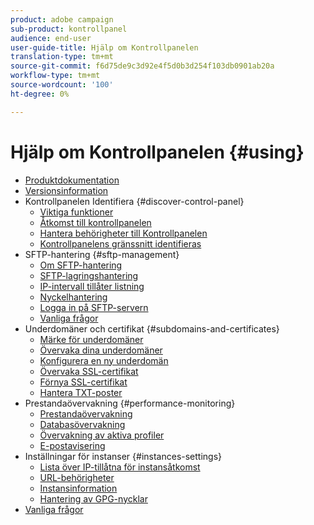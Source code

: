 ```yaml
---
product: adobe campaign
sub-product: kontrollpanel
audience: end-user
user-guide-title: Hjälp om Kontrollpanelen
translation-type: tm+mt
source-git-commit: f6d75de9c3d92e4f5d0b3d254f103db0901ab20a
workflow-type: tm+mt
source-wordcount: '100'
ht-degree: 0%

---
```



# Hjälp om Kontrollpanelen {#using}

+ [Produktdokumentation](control-panel-home.md)
+ [Versionsinformation](release-notes.md)
+ Kontrollpanelen Identifiera {#discover-control-panel}
   + [Viktiga funktioner](discover/using/key-features.md)
   + [Åtkomst till kontrollpanelen](discover/using/accessing-control-panel.md)
   + [Hantera behörigheter till Kontrollpanelen](discover/using/managing-permissions.md)
   + [Kontrollpanelens gränssnitt identifieras](discover/using/discovering-the-interface.md)
+ SFTP-hantering {#sftp-management}
   + [Om SFTP-hantering](sftp/using/about-sftp-management.md)
   + [SFTP-lagringshantering](sftp/using/sftp-storage-management.md)
   + [IP-intervall tillåter listning](sftp/using/ip-range-allow-listing.md)
   + [Nyckelhantering](sftp/using/key-management.md)
   + [Logga in på SFTP-servern](sftp/using/logging-into-sftp-server.md)
   + [Vanliga frågor](sftp/using/common-questions.md)
+ Underdomäner och certifikat {#subdomains-and-certificates}
   + [Märke för underdomäner](subdomains-certificates/using/subdomains-branding.md)
   + [Övervaka dina underdomäner](subdomains-certificates/using/monitoring-subdomains.md)
   + [Konfigurera en ny underdomän](subdomains-certificates/using/setting-up-new-subdomain.md)
   + [Övervaka SSL-certifikat](subdomains-certificates/using/monitoring-ssl-certificates.md)
   + [Förnya SSL-certifikat](subdomains-certificates/using/renewing-subdomain-certificate.md)
   + [Hantera TXT-poster](subdomains-certificates/using/managing-txt-records.md)
+ Prestandaövervakning {#performance-monitoring}
   + [Prestandaövervakning](performance-monitoring/using/about-performance-monitoring.md)
   + [Databasövervakning](performance-monitoring/using/database-monitoring.md)
   + [Övervakning av aktiva profiler](performance-monitoring/using/active-profiles-monitoring.md)
   + [E-postavisering](performance-monitoring/using/email-alerting.md)
+ Inställningar för instanser {#instances-settings}
   + [Lista över IP-tillåtna för instansåtkomst](instances-settings/using/ip-allow-listing-instance-access.md)
   + [URL-behörigheter](instances-settings/using/url-permissions.md)
   + [Instansinformation](instances-settings/using/instance-details.md)
   + [Hantering av GPG-nycklar](instances-settings/using/gpg-keys-management.md)
+ [Vanliga frågor](faq.md)
